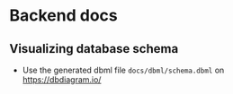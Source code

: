 # Backend docs

## Visualizing database schema

- Use the generated dbml file `docs/dbml/schema.dbml` on https://dbdiagram.io/
